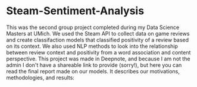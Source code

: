 # Steam-Sentiment-Analysis

This was the second group project completed during my Data Science Masters at UMich. We used the Steam API to collect data on game reviews and create classifaction models that classified positivity of a review based on its context. We also used NLP methods to look into the relationship between review context and positivity from a word association and content perspective. This project was made in Deepnote, and because I am not the admin I don't have a shareable link to provide (sorry!), but here you can read the final report made on our models. It describes our motivations, methodologies, and results:
